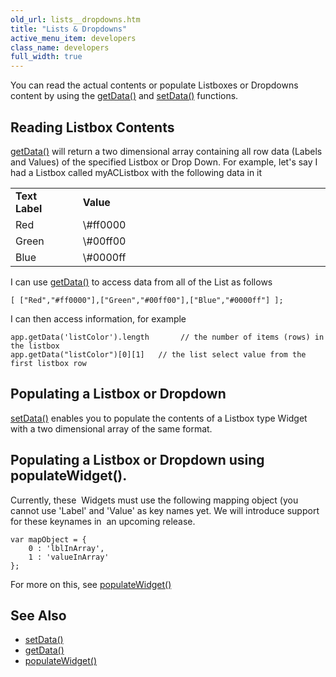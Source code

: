 ```yaml
---
old_url: lists__dropdowns.htm
title: "Lists & Dropdowns"
active_menu_item: developers
class_name: developers
full_width: true
---
```



You can read the actual contents or populate Listboxes or Dropdowns content by using the [getData()](/developers/documentation/scripting-apis/client-api/widget-data-state-manipulation/getdata) and [setData()](/developers/documentation/scripting-apis/client-api/widget-data-state-manipulation/setdata) functions.

## Reading Listbox Contents

[getData()](/developers/documentation/scripting-apis/client-api/widget-data-state-manipulation/getdata) will return a two dimensional array containing all row data (Labels and Values) of the specified Listbox or Drop Down. For example, let's say I had a Listbox called myACListbox with the following data in it

<table>
<tr>
<td width="97">
  <strong>Text Label</strong>

</td>
<td width="16">
</td>
<td width="767">
  <strong>Value</strong>

</td>
</tr>
<tr>
<td width="97">
Red

</td>
<td width="16">
</td>
<td width="767">
\#ff0000

</td>
</tr>
<tr>
<td width="97">
Green

</td>
<td width="16">
</td>
<td width="767">
\#00ff00

</td>
</tr>
<tr>
<td width="97">
Blue

</td>
<td width="16">
</td>
<td width="767">
\#0000ff

</td>
</tr>
</table>

I can use [getData()](/developers/documentation/scripting-apis/client-api/widget-data-state-manipulation/getdata) to access data from all of the List as follows

    [ ["Red","#ff0000"],["Green","#00ff00"],["Blue","#0000ff"] ];
    
I can then access information, for example  

    app.getData('listColor').length       // the number of items (rows) in the listbox
    app.getData("listColor")[0][1]   // the list select value from the first listbox row
    
## Populating a Listbox or Dropdown

[setData()](/developers/documentation/scripting-apis/client-api/widget-data-state-manipulation/setdata) enables you to populate the contents of a Listbox type Widget with a two dimensional array of the same format.

## Populating a Listbox or Dropdown using populateWidget().

Currently, these  Widgets must use the following mapping object (you cannot use 'Label' and 'Value' as key names yet. We will introduce support for these keynames in  an upcoming release.    
    
    var mapObject = {
        0 : 'lblInArray',
        1 : 'valueInArray'
    }; 
   

For more on this, see [populateWidget()](/developers/documentation/scripting-apis/client-api/widget-data-state-manipulation/populatewidget/)

## See Also

 - [setData()](/developers/documentation/scripting-apis/client-api/widget-data-state-manipulation/setdata)
 - [getData()](/developers/documentation/scripting-apis/client-api/widget-data-state-manipulation/getdata)
 - [populateWidget()](/developers/documentation/scripting-apis/client-api/widget-data-state-manipulation/populatewidget/)

